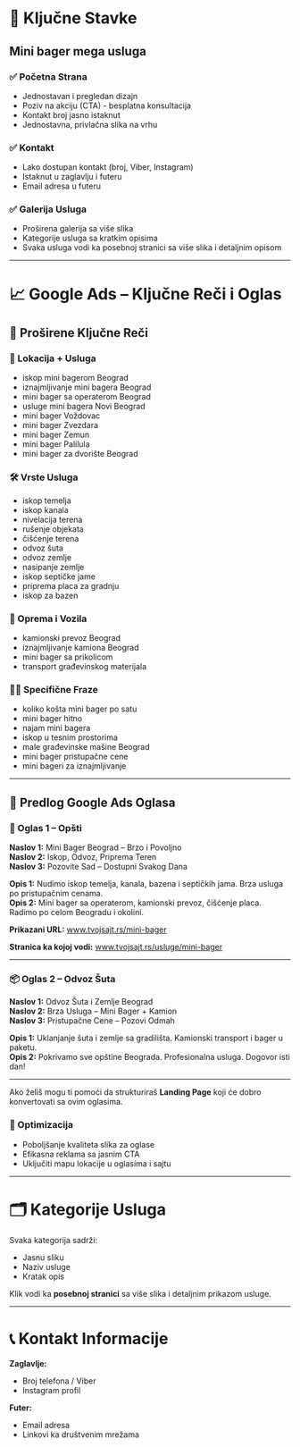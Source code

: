 # 📌 Ključne Stavke

## Mini bager mega usluga

### ✅ Početna Strana

- Jednostavan i pregledan dizajn
- Poziv na akciju (CTA) - besplatna konsultacija
- Kontakt broj jasno istaknut
- Jednostavna, privlačna slika na vrhu

### ✅ Kontakt

- Lako dostupan kontakt (broj, Viber, Instagram)
- Istaknut u zaglavlju i futeru
- Email adresa u futeru

### ✅ Galerija Usluga

- Proširena galerija sa više slika
- Kategorije usluga sa kratkim opisima
- Svaka usluga vodi ka posebnoj stranici sa više slika i detaljnim opisom

---

# 📈 Google Ads – Ključne Reči i Oglas

## 🔑 Proširene Ključne Reči

### 📍 Lokacija + Usluga

- iskop mini bagerom Beograd
- iznajmljivanje mini bagera Beograd
- mini bager sa operaterom Beograd
- usluge mini bagera Novi Beograd
- mini bager Voždovac
- mini bager Zvezdara
- mini bager Zemun
- mini bager Palilula
- mini bager za dvorište Beograd

### 🛠 Vrste Usluga

- iskop temelja
- iskop kanala
- nivelacija terena
- rušenje objekata
- čišćenje terena
- odvoz šuta
- odvoz zemlje
- nasipanje zemlje
- iskop septičke jame
- priprema placa za gradnju
- iskop za bazen

### 🚛 Oprema i Vozila

- kamionski prevoz Beograd
- iznajmljivanje kamiona Beograd
- mini bager sa prikolicom
- transport građevinskog materijala

### 👷‍♂️ Specifične Fraze

- koliko košta mini bager po satu
- mini bager hitno
- najam mini bagera
- iskop u tesnim prostorima
- male građevinske mašine Beograd
- mini bager pristupačne cene
- mini bageri za iznajmljivanje

---

## 📢 Predlog Google Ads Oglasa

### 🧱 Oglas 1 – Opšti

**Naslov 1:** Mini Bager Beograd – Brzo i Povoljno  
**Naslov 2:** Iskop, Odvoz, Priprema Teren  
**Naslov 3:** Pozovite Sad – Dostupni Svakog Dana

**Opis 1:** Nudimo iskop temelja, kanala, bazena i septičkih jama. Brza usluga po pristupačnim cenama.  
**Opis 2:** Mini bager sa operaterom, kamionski prevoz, čišćenje placa. Radimo po celom Beogradu i okolini.

**Prikazani URL:** www.tvojsajt.rs/mini-bager

**Stranica ka kojoj vodi:** www.tvojsajt.rs/usluge/mini-bager

---

### 📦 Oglas 2 – Odvoz Šuta

**Naslov 1:** Odvoz Šuta i Zemlje Beograd  
**Naslov 2:** Brza Usluga – Mini Bager + Kamion  
**Naslov 3:** Pristupačne Cene – Pozovi Odmah

**Opis 1:** Uklanjanje šuta i zemlje sa gradilišta. Kamionski transport i bager u paketu.  
**Opis 2:** Pokrivamo sve opštine Beograda. Profesionalna usluga. Dogovor isti dan!

---

Ako želiš mogu ti pomoći da strukturiraš **Landing Page** koji će dobro konvertovati sa ovim oglasima.

### 🔧 Optimizacija

- Poboljšanje kvaliteta slika za oglase
- Efikasna reklama sa jasnim CTA
- Uključiti mapu lokacije u oglasima i sajtu

---

# 🗂 Kategorije Usluga

Svaka kategorija sadrži:

- Jasnu sliku
- Naziv usluge
- Kratak opis

Klik vodi ka **posebnoj stranici** sa više slika i detaljnim prikazom usluge.

---

# 📞 Kontakt Informacije

**Zaglavlje:**

- Broj telefona / Viber
- Instagram profil

**Futer:**

- Email adresa
- Linkovi ka društvenim mrežama
